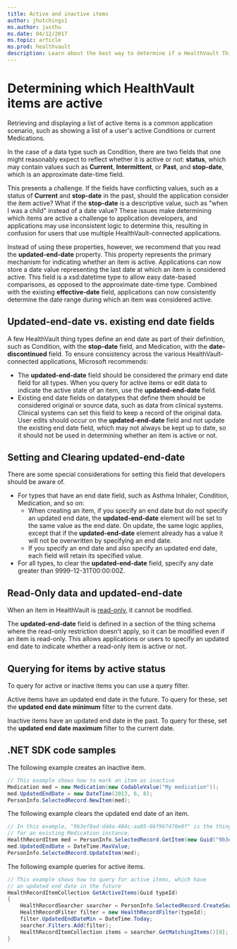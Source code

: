 ```yaml
---
title: Active and inactive items
author: jhutchings1
ms.author: justhu
ms.date: 04/12/2017
ms.topic: article
ms.prod: healthvault
description: Learn about the best way to determine if a HealthVault Thing is current or historical. 
---
```


# Determining which HealthVault items are active

Retrieving and displaying a list of active items is a common application scenario, such as showing a list of a user's active Conditions or current Medications. 

In the case of a data type such as Condition, there are two fields that one might reasonably expect to reflect whether it is active or not: **status**, which may contain values such as **Current**, **Intermittent**, or **Past**, and **stop-date**, which is an approximate date-time field. 

This presents a challenge. If the fields have conflicting values, such as a status of **Current** and **stop-date** in the past, should the application consider the item active? What if the **stop-date** is a descriptive value, such as "when I was a child" instead of a date value? These issues make determining which items are active a challenge to application developers, and applications may use inconsistent logic to determine this, resulting in confusion for users that use multiple HealthVault-connected applications.

Instead of using these properties, however, we recommend that you read the **updated-end-date** property. This property represents the primary mechanism for indicating whether an item is active. Applications can now store a date value representing the last date at which an item is considered active. This field is a xsd:datetime type to allow easy date-based comparisons, as opposed to the approximate date-time type. Combined with the existing **effective-date** field, applications can now consistently determine the date range during which an item was considered active.

## Updated-end-date vs. existing end date fields

A few HealthVault thing types define an end date as part of their definition, such as Condition, with the **stop-date** field, and Medication, with the **date-discontinued** field. To ensure consistency across the various HealthVault-connected applications, Microsoft recommends: 
- The **updated-end-date** field should be considered the primary end date field for all types. When you query for active items or edit data to indicate the active state of an item, use the **updated-end-date** field.
- Existing end date fields on datatypes that define them should be considered original or source data, such as data from clinical systems. Clinical systems can set this field to keep a record of the original data. User edits should occur on the **updated-end-date** field and not update the existing end date field, which may not always be kept up to date, so it should not be used in determining whether an item is active or not.

## Setting and Clearing updated-end-date
There are some special considerations for setting this field that developers should be aware of.
- For types that have an end date field, such as Asthma Inhaler, Condition, Medication, and so on:
    - When creating an item, if you specify an end date but do not specify an updated end date, the **updated-end-date** element will be set to the same value as the end date. On update, the same logic applies, except that if the **updated-end-date** element already has a value it will not be overwritten by specifying an end date.
    - If you specify an end date and also specify an updated end date, each field will retain its specified value.
- For all types, to clear the **updated-end-date** field, specify any date greater than <span class="literalValue">9999-12-31T00:00:00Z</span>.

## Read-Only data and updated-end-date

When an item in HealthVault is [read-only](/healthvault/concepts/data/read-only-data), it cannot be modified. 

The **updated-end-date** field is defined in a section of the thing schema where the read-only restriction doesn't apply, so it can be modified even if an item is read-only. This allows applications or users to specify an updated end date to indicate whether a read-only item is active or not.

## Querying for items by active status

To query for active or inactive items you can use a query filter.

Active items have an updated end date in the future. To query for these, set the **updated end date minimum** filter to the current date.

Inactive items have an updated end date in the past. To query for these, set the **updated end date maximum** filter to the current date.

## .NET SDK code samples
The following example creates an inactive item.

```c#
// This example shows how to mark an item as inactive 
Medication med = new Medication(new CodableValue("My medication"));
med.UpdatedEndDate = new DateTime(2013, 6, 8); 
PersonInfo.SelectedRecord.NewItem(med);
```

The following example clears the updated end date of an item.

```c#
// In this example, "9b3ef8ad-dd4a-484c-aa05-66f967470e0f" is the thing id 
// for an existing Medication instance. 
HealthRecordItem med = PersonInfo.SelectedRecord.GetItem(new Guid("9b3ef8ad-dd4a-484c-aa05-66f967470e0f"));
med.UpdatedEndDate = DateTime.MaxValue;
PersonInfo.SelectedRecord.UpdateItem(med);
```

The following example queries for active items.

```c#
// This example shows how to query for active items, which have 
// an updated end date in the future 
HealthRecordItemCollection GetActiveItems(Guid typeId) 
{    
    HealthRecordSearcher searcher = PersonInfo.SelectedRecord.CreateSearcher();    
    HealthRecordFilter filter = new HealthRecordFilter(typeId);    
    filter.UpdatedEndDateMin = DateTime.Today;     
    searcher.Filters.Add(filter);    
    HealthRecordItemCollection items = searcher.GetMatchingItems()[0];
}
```
